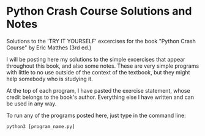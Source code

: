 # Python Crash Course Solutions and Notes
Solutions to the 'TRY IT YOURSELF' excercises for the book "Python Crash Course" by Eric Matthes (3rd ed.) 

I will be posting here my solutions to the simple excercises that appear throughout this book, and also some notes. These are very simple programs with little to no use outside of the context of the textbook, but they might help somebody who is studying it. 

At the top of each program, I have pasted the exercise statement, whose credit belongs to the book's author. Everything else I have written and can be used in any way.

To run any of the programs posted here, just type in the command line: 
```
python3 [program_name.py]
```
